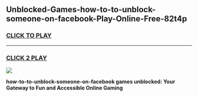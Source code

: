 
## Unblocked-Games-how-to-to-unblock-someone-on-facebook-Play-Online-Free-82t4p
<h3>
<a href="https://premium76.site?title=how-to-to-unblock-someone-on-facebook&ref=26A">CLICK TO PLAY</a></h3>
<hr>

<h3>
<a href="https://premium76.site?title=how-to-to-unblock-someone-on-facebook&ref=26A">CLICK 2 PLAY</a>
  
</h3>

<a href="https://premium76.site?title=how-to-to-unblock-someone-on-facebook&ref=26A"><img src="https://clearcache.store/games.png"></a>


**how-to-to-unblock-someone-on-facebook games unblocked: Your Gateway to Fun and Accessible Online Gaming**

